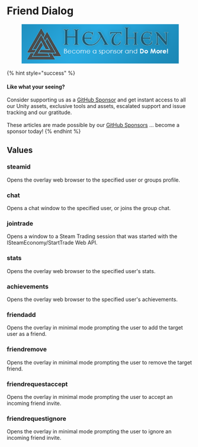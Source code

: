 # Friend Dialog

<figure><img src="../../../.gitbook/assets/512x128 Sponsor Banner.png" alt="Become a sponsor and Do More"><figcaption></figcaption></figure>

{% hint style="success" %}
#### Like what your seeing?

Consider supporting us as a [GitHub Sponsor](../../../company/become-a-sponsor.md) and get instant access to all our Unity assets, exclusive tools and assets, escalated support and issue tracking and our gratitude.\
\
These articles are made possible by our [GitHub Sponsors](https://github.com/sponsors/heathen-engineering) ... become a sponsor today!
{% endhint %}

## Values

### steamid

Opens the overlay web browser to the specified user or groups profile.

### chat

Opens a chat window to the specified user, or joins the group chat.

### jointrade

Opens a window to a Steam Trading session that was started with the ISteamEconomy/StartTrade Web API.

### stats

Opens the overlay web browser to the specified user's stats.

### achievements

Opens the overlay web browser to the specified user's achievements.

### friendadd

Opens the overlay in minimal mode prompting the user to add the target user as a friend.

### friendremove

Opens the overlay in minimal mode prompting the user to remove the target friend.

### friendrequestaccept

Opens the overlay in minimal mode prompting the user to accept an incoming friend invite.

### friendrequestignore

Opens the overlay in minimal mode prompting the user to ignore an incoming friend invite.
